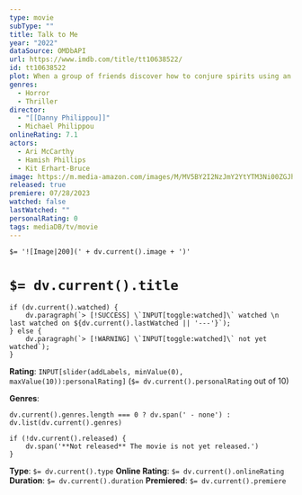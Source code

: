 ```yaml
---
type: movie
subType: ""
title: Talk to Me
year: "2022"
dataSource: OMDbAPI
url: https://www.imdb.com/title/tt10638522/
id: tt10638522
plot: When a group of friends discover how to conjure spirits using an embalmed hand, they become hooked on the new thrill, until one of them goes too far and unleashes terrifying supernatural forces.
genres:
  - Horror
  - Thriller
director:
  - "[[Danny Philippou]]"
  - Michael Philippou
onlineRating: 7.1
actors:
  - Ari McCarthy
  - Hamish Phillips
  - Kit Erhart-Bruce
image: https://m.media-amazon.com/images/M/MV5BY2I2NzJmY2YtYTM3Ni00ZGJhLThkZTItODFhMzhlZjZkMDQ5XkEyXkFqcGc@._V1_SX300.jpg
released: true
premiere: 07/28/2023
watched: false
lastWatched: ""
personalRating: 0
tags: mediaDB/tv/movie
---
```


`$= '![Image|200](' + dv.current().image + ')'`

# `$= dv.current().title`

```dataviewjs
if (dv.current().watched) {
	dv.paragraph(`> [!SUCCESS] \`INPUT[toggle:watched]\` watched \n last watched on ${dv.current().lastWatched || '---'}`);
} else {
	dv.paragraph(`> [!WARNING] \`INPUT[toggle:watched]\` not yet watched`);
}
```

**Rating**:  `INPUT[slider(addLabels, minValue(0), maxValue(10)):personalRating]` (`$= dv.current().personalRating` out of 10)

**Genres**:
```dataviewjs
dv.current().genres.length === 0 ? dv.span(' - none') : dv.list(dv.current().genres)
```

```dataviewjs
if (!dv.current().released) {
	dv.span('**Not released** The movie is not yet released.')
}
```

**Type**: `$= dv.current().type`
**Online Rating**: `$= dv.current().onlineRating`
**Duration**:  `$= dv.current().duration`
**Premiered**: `$= dv.current().premiere`